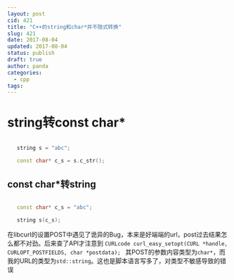 ```yaml
---
layout: post
cid: 421
title: "C++的string和char*并不隐式转换"
slug: 421
date: 2017-08-04
updated: 2017-08-04
status: publish
draft: true
author: panda
categories: 
  - cpp
tags: 
---
```



# string转const char*
```cpp

   string s = "abc";

   const char* c_s = s.c_str();
```

## const char*转string

```cpp

   const char* c_s = "abc";

   string s(c_s);
```

在libcurl的设置POST中遇见了诡异的Bug，本来是好端端的url，post过去结果怎么都不对劲。后来查了API才注意到
`CURLcode curl_easy_setopt(CURL *handle, CURLOPT_POSTFIELDS, char *postdata); `
其POST的参数内容类型为`char*`，而我的URL的类型为`std::string`。这也是脚本语言写多了，对类型不敏感导致的错误
